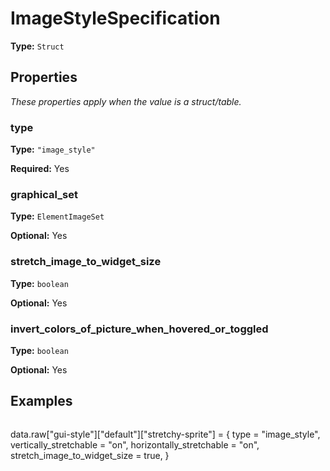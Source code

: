 # ImageStyleSpecification

**Type:** `Struct`

## Properties

*These properties apply when the value is a struct/table.*

### type

**Type:** `"image_style"`

**Required:** Yes

### graphical_set

**Type:** `ElementImageSet`

**Optional:** Yes

### stretch_image_to_widget_size

**Type:** `boolean`

**Optional:** Yes

### invert_colors_of_picture_when_hovered_or_toggled

**Type:** `boolean`

**Optional:** Yes

## Examples

```
```
data.raw["gui-style"]["default"]["stretchy-sprite"] =
{
  type = "image_style",
  vertically_stretchable = "on",
  horizontally_stretchable = "on",
  stretch_image_to_widget_size = true,
}
```
```

